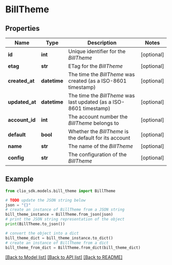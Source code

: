 # BillTheme


## Properties

Name | Type | Description | Notes
------------ | ------------- | ------------- | -------------
**id** | **int** | Unique identifier for the *BillTheme* | [optional] 
**etag** | **str** | ETag for the *BillTheme* | [optional] 
**created_at** | **datetime** | The time the *BillTheme* was created (as a ISO-8601 timestamp) | [optional] 
**updated_at** | **datetime** | The time the *BillTheme* was last updated (as a ISO-8601 timestamp) | [optional] 
**account_id** | **int** | The account number the *BillTheme* belongs to | [optional] 
**default** | **bool** | Whether the *BillTheme* is the default for its account | [optional] 
**name** | **str** | The name of the *BillTheme* | [optional] 
**config** | **str** | The configuration of the *BillTheme* | [optional] 

## Example

```python
from clio_sdk.models.bill_theme import BillTheme

# TODO update the JSON string below
json = "{}"
# create an instance of BillTheme from a JSON string
bill_theme_instance = BillTheme.from_json(json)
# print the JSON string representation of the object
print(BillTheme.to_json())

# convert the object into a dict
bill_theme_dict = bill_theme_instance.to_dict()
# create an instance of BillTheme from a dict
bill_theme_from_dict = BillTheme.from_dict(bill_theme_dict)
```
[[Back to Model list]](../README.md#documentation-for-models) [[Back to API list]](../README.md#documentation-for-api-endpoints) [[Back to README]](../README.md)


